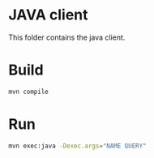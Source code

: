 # JAVA client

This folder contains the java client.

# Build

```sh
mvn compile
```

# Run

```sh
mvn exec:java -Dexec.args="NAME QUERY"
``` 
